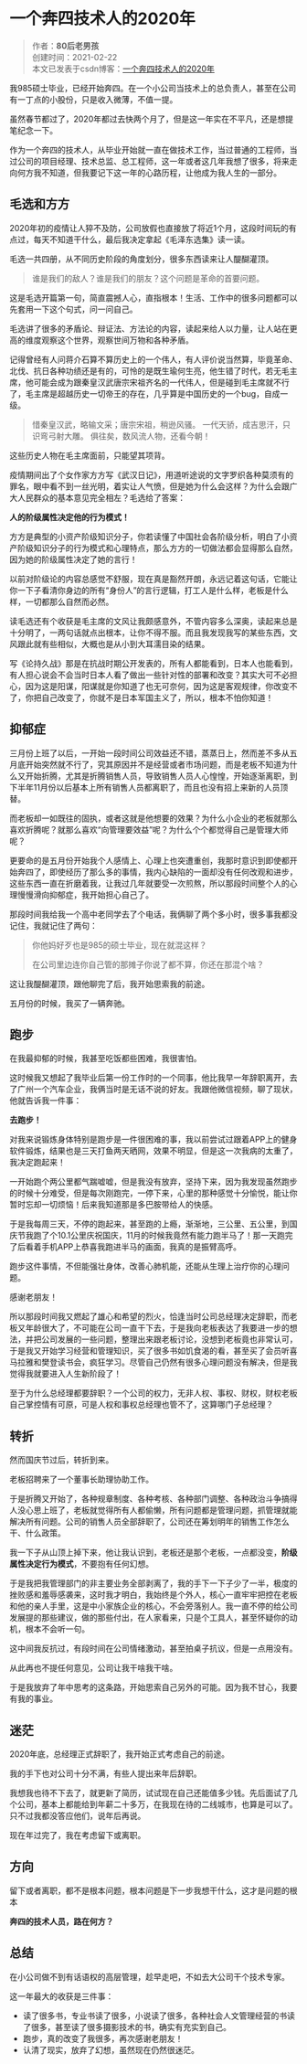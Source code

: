 # 一个奔四技术人的2020年

> 作者：**80后老男孩**  
> 创建时间：2021-02-22  
> 本文已发表于csdn博客：[一个奔四技术人的2020年](https://blog.csdn.net/weixin_41034400/article/details/113947375)  

我985硕士毕业，已经开始奔四。在一个小公司当技术上的总负责人，甚至在公司有一丁点的小股份，只是收入微薄，不值一提。

虽然春节都过了，2020年都过去快两个月了，但是这一年实在不平凡，还是想提笔纪念一下。

作为一个奔四的技术人，从毕业开始就一直在做技术工作，当过普通的工程师，当过公司的项目经理、技术总监、总工程师，这一年或者这几年我想了很多，将来走向何方我不知道，但我要记下这一年的心路历程，让他成为我人生的一部分。

## 毛选和方方

2020年初的疫情让人猝不及防，公司放假也直接放了将近1个月，这段时间玩的有点过，每天不知道干什么，最后我决定拿起《毛泽东选集》读一读。

毛选一共四册，从不同历史阶段的角度划分，很多东西读来让人醍醐灌顶。

> 谁是我们的敌人？谁是我们的朋友？这个问题是革命的首要问题。

这是毛选开篇第一句，简直震撼人心，直指根本！生活、工作中的很多问题都可以先套用一下这个句式，问一问自己。

毛选讲了很多的矛盾论、辩证法、方法论的内容，读起来给人以力量，让人站在更高的维度观察这个世界，观察世间万物和各种矛盾。

记得曾经有人问蒋介石算不算历史上的一个伟人，有人评价说当然算，毕竟革命、北伐、抗日各种功绩还是有的，可怜的是既生瑜何生亮，他生错了时代，若无毛主席，他可能会成为跟秦皇汉武唐宗宋祖齐名的一代伟人，但是碰到毛主席就不行了，毛主席是超越历史一切帝王的存在，几乎算是中国历史的一个bug，自成一级。

> 惜秦皇汉武，略输文采；唐宗宋祖，稍逊风骚。
> 一代天骄，成吉思汗，只识弯弓射大雕。
> 俱往矣，数风流人物，还看今朝！

这些历史人物在毛主席面前，只能望其项背。

疫情期间出了个女作家方方写《武汉日记》，用道听途说的文字罗织各种莫须有的罪名，眼中看不到一丝光明，着实让人气愤，但是她为什么会这样？为什么会跟广大人民群众的基本意见完全相左？毛选给了答案：

**人的阶级属性决定他的行为模式！**

方方是典型的小资产阶级知识分子，你若读懂了中国社会各阶级分析，明白了小资产阶级知识分子的行为模式和心理特点，那么方方的一切做法都会显得那么自然，因为她的阶级属性决定了她的言行！

以前对阶级论的内容总感觉不舒服，现在真是豁然开朗，永远记着这句话，它能让你一下子看清你身边的所有“身份人”的言行逻辑，打工人是什么样，老板是什么样，一切都那么自然而必然。

读毛选还有个收获是毛主席的文风让我颇感意外，不管内容多么深奥，读起来总是十分明了，一两句话就点出根本，让你不得不服。而且我发现我写的某些东西，文风跟此就有些相似，大概也是从小到大耳濡目染的结果。

写《论持久战》那是在抗战时期公开发表的，所有人都能看到，日本人也能看到，有人担心说会不会当时日本人看了做出一些针对性的部署和改变？其实大可不必担心，因为这是阳谋，阳谋就是你知道了也无可奈何，因为这是客观规律，你改变不了，你把自己改变了，你就不是日本军国主义了，所以，根本不怕你知道！

## 抑郁症

三月份上班了以后，一开始一段时间公司效益还不错，蒸蒸日上，然而差不多从五月底开始突然就不行了，究其原因并不是经营或者市场问题，而是老板不知道为什么又开始折腾，尤其是折腾销售人员，导致销售人员人心惶惶，开始逐渐离职，到下半年11月份以后基本上所有销售人员都离职了，而且也没有招上来新的人员顶替。

而老板却一如既往的固执，或者这就是他想要的效果？为什么小企业的老板就那么喜欢折腾呢？就那么喜欢“向管理要效益”呢？为什么个个都觉得自己是管理大师呢？

更要命的是五月份开始我个人感情上、心理上也突遭重创，我那时意识到即使都开始奔四了，即使经历了那么多的事情，我内心缺陷的一面却没有任何改观和进步，这些东西一直在折磨着我，让我过几年就要受一次煎熬，所以那段时间整个人的心理慢慢滑向抑郁症，我开始担心自己了。

那段时间我给我一个高中老同学去了个电话，我俩聊了两个多小时，很多事我都没记住，我就记住了两句：

> 你他妈好歹也是985的硕士毕业，现在就混这样？
>
> 在公司里边连你自己管的那摊子你说了都不算，你还在那混个啥？

这让我醍醐灌顶，跟他聊完了后，我开始思索我的前途。

五月份的时候，我买了一辆奔驰。

## 跑步

在我最抑郁的时候，我甚至吃饭都些困难，我很害怕。

这时候我又想起了我毕业后第一份工作时的一个同事，他比我早一年辞职离开，去了广州一个汽车企业，我俩当时是无话不说的好友。我跟他微信视频，聊了现状，他就告诉我一件事：

**去跑步！**

对我来说锻炼身体特别是跑步是一件很困难的事，我以前尝试过跟着APP上的健身软件锻炼，结果也是三天打鱼两天晒网，效果不明显，但是这一次我病的太重了，我决定跑起来！

一开始跑个两公里都气踹嘘嘘，但是我没有放弃，坚持下来，因为我发现虽然跑步的时候十分难受，但是每次刚跑完，一停下来，心里的那种感觉十分愉悦，能让你暂时忘却一切烦恼！后来我知道那是多巴胺带给人的快感。

于是我每周三天，不停的跑起来，甚至跑的上瘾，渐渐地，三公里、五公里，到国庆节我跑了个10.1公里庆祝国庆，11月的时候我竟然有能力跑半马了！那一天跑完了后看着手机APP上恭喜我跑进半马的画面，我真的是振臂高呼。

跑步这件事情，不但能强壮身体，改善心肺机能，还能从生理上治疗你的心理问题。

感谢老朋友！

所以那段时间我又燃起了雄心和希望的烈火，恰逢当时公司总经理决定辞职，而老板又年龄很大了，不可能在公司一直干下去，于是我向老板表达了我要进一步的想法，并把公司发展的一些问题，整理出来跟老板讨论，没想到老板竟也非常认可，于是我又开始学习经营和管理知识，买了很多书如饥食渴的看，甚至买了会员听喜马拉雅和樊登读书会，疯狂学习。尽管自己仍然有很多心理问题没有解决，但是我觉得我就要进入人生新阶段了！

至于为什么总经理都要辞职？一个公司的权力，无非人权、事权、财权，财权老板自己掌控情有可原，可是人权和事权总经理也管不了，这算哪门子总经理？

## 转折

然而国庆节过后，转折到来。

老板招聘来了一个董事长助理协助工作。

于是折腾又开始了，各种规章制度、各种考核、各种部门调整、各种政治斗争搞得人没心思上班了，老板就觉得所有人都偷懒，所有问题都是管理问题，抓管理就能解决所有问题。公司的销售人员全部辞职了，公司还在筹划明年的销售工作怎么干、什么政策。

我一下子从山顶上掉下来，他让我认识到，老板还是那个老板，一点都没变，**阶级属性决定行为模式**，不要抱有任何幻想。

于是我把我管理部门的非主要业务全部剥离了，我的手下一下子少了一半，极度的挫败感和羞辱感袭来，这时我才明白，我始终是个外人，核心一直牢牢把控在老板和他的亲人手里，这是中小家族企业的核心，不会旁落别人。我一直不停的给公司发展提的那些建议，做的那些付出，在人家看来，只是个工具人，甚至怀疑你的动机，根本不会听一句。

这中间我反抗过，有段时间在公司情绪激动，甚至拍桌子抗议，但是一点用没有。

从此再也不提任何意见，公司让我干啥我干啥。

于是我放弃了年中思考的这条路，开始思索自己另外的可能。因为我不甘心，我要有我的事业。

## 迷茫

2020年底，总经理正式辞职了，我开始正式考虑自己的前途。

我的手下也对公司十分不满，有些人提出来年后辞职。

我想我也待不下去了，就更新了简历，试试现在自己还能值多少钱。先后面试了几个公司，基本上都能给到年薪二十多万，在我现在待的二线城市，也算是可以了。只不过我都没答应他们，说年后再说。

现在年过完了，我在考虑留下或离职。

## 方向

留下或者离职，都不是根本问题，根本问题是下一步我想干什么，这才是问题的根本

**奔四的技术人员，路在何方？**

## 总结

在小公司做不到有话语权的高层管理，趁早走吧，不如去大公司干个技术专家。

这一年最大的收获是三件事：

- 读了很多书，专业书读了很多，小说读了很多，各种社会人文管理经营的书读了很多，甚至读了很多摄影技术的书，确实有充实到自己。
- 跑步，真的改变了我很多，再次感谢老朋友！
- 认清了现实，放弃了幻想，虽然现在仍然很迷茫。



